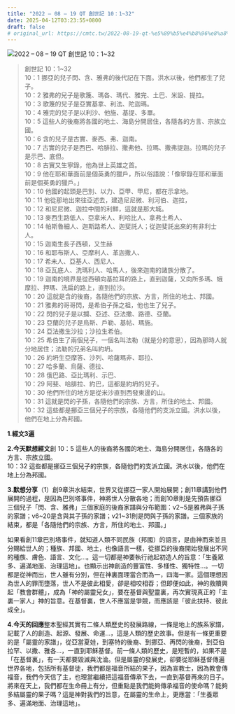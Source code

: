 ```yaml
---
title: "2022 – 08 – 19 QT 創世記 10：1~32"
date: 2025-04-12T03:23:55+0800
draft: false
# original_url: https://cmtc.tw/2022-08-19-qt-%e5%89%b5%e4%b8%96%e8%a8%98-10%ef%bc%9a132
---
```


![2022 – 08 – 19 QT 創世記 10：1~32](/images/qt.jpg  "2022 – 08 – 19 QT 創世記 10：1~32")

> 創世記 10：1~32  
> 10：1 挪亞的兒子閃、含、雅弗的後代記在下面。洪水以後，他們都生了兒子。  
> 10：2 雅弗的兒子是歌篾、瑪各、瑪代、雅完、土巴、米設、提拉。  
> 10：3 歌篾的兒子是亞實基拿、利法、陀迦瑪。  
> 10：4 雅完的兒子是以利沙、他施、基提、多單。  
> 10：5 這些人的後裔將各國的地土、海島分開居住，各隨各的方言、宗族立國。  
> 10：6 含的兒子是古實、麥西、弗、迦南。  
> 10：7 古實的兒子是西巴、哈腓拉、撒弗他、拉瑪、撒弗提迦。拉瑪的兒子是示巴、底但。  
> 10：8 古實又生寧錄，他為世上英雄之首。  
> 10：9 他在耶和華面前是個英勇的獵戶，所以俗語說：「像寧錄在耶和華面前是個英勇的獵戶。」  
> 10：10 他國的起頭是巴別、以力、亞甲、甲尼，都在示拿地。  
> 10：11 他從那地出來往亞述去，建造尼尼微、利河伯、迦拉，  
> 10：12 和尼尼微、迦拉中間的利鮮，這就是那大城。  
> 10：13 麥西生路低人、亞拿米人、利哈比人、拿弗土希人、  
> 10：14 帕斯魯細人、迦斯路希人、迦斐託人；從迦斐託出來的有非利士人。  
> 10：15 迦南生長子西頓，又生赫  
> 10：16 和耶布斯人、亞摩利人、革迦撒人、  
> 10：17 希未人、亞基人、西尼人、  
> 10：18 亞瓦底人、洗瑪利人、哈馬人，後來迦南的諸族分散了。  
> 10：19 迦南的境界是從西頓向基拉耳的路上，直到迦薩，又向所多瑪、蛾摩拉、押瑪、洗扁的路上，直到拉沙。  
> 10：20 這就是含的後裔，各隨他們的宗族、方言，所住的地土、邦國。  
> 10：21 雅弗的哥哥閃，是希伯子孫之祖，他也生了兒子。  
> 10：22 閃的兒子是以攔、亞述、亞法撒、路德、亞蘭。  
> 10：23 亞蘭的兒子是烏斯、戶勒、基帖、瑪施。  
> 10：24 亞法撒生沙拉；沙拉生希伯。  
> 10：25 希伯生了兩個兒子，一個名叫法勒（就是分的意思），因為那時人就分地居住；法勒的兄弟名叫約坍。  
> 10：26 約坍生亞摩答、沙列、哈薩瑪非、耶拉、  
> 10：27 哈多蘭、烏薩、德拉、  
> 10：28 俄巴路、亞比瑪利、示巴、  
> 10：29 阿斐、哈腓拉、約巴，這都是約坍的兒子。  
> 10：30 他們所住的地方是從米沙直到西發東邊的山。  
> 10：31 這就是閃的子孫，各隨他們的宗族、方言，所住的地土、邦國。  
> 10：32 這些都是挪亞三個兒子的宗族，各隨他們的支派立國。洪水以後，他們在地上分為邦國。

**1.經文3遍**

**2.今天默想經文**創 10：5 這些人的後裔將各國的地土、海島分開居住，各隨各的方言、宗族立國。  
10：32 這些都是挪亞三個兒子的宗族，各隨他們的支派立國。洪水以後，他們在地上分為邦國。

**3.默想分享**（1）創9章洪水結束，世界又從挪亞一家人開始展開；創11章講到他們展開的過程，是因為巴別塔事件，神將世人分散各地；而創10章則是先預告挪亞三個兒子「閃、含、雅弗」三個家庭的後裔家譜與分布範圍：v2~5是雅弗與子孫的家譜；v6~20是含與其子孫的家譜；v21~31則是閃與子孫的家譜。三個家族的結束，都是「各隨他們的宗族、方言，所住的地土、邦國。」

如果看創11章巴別塔事件，就知道人類不同民族（邦國）的語言，是由神而來並且分賜給世人的；種族、邦國、地土，也像語言一樣，從挪亞的後裔開始發展出不同的種族、膚色、語言、文化…。這一切都是神要執行祂起初造人的旨意：「生養眾多、遍滿地面、治理這地」。也顯示出神創造的豐富性、多樣性、獨特性…。一切都是從神而出，世人雖有分別，但在神裏面理當合而為一，四海一家。這個理想因為世人的罪而墮落，世人不是彼此相愛，卻是相咬相吞；但即便如此，神的救贖興起「教會群體」，成為「神的屬靈兒女」，要在基督與聖靈裏，再次實現真正的「主裏一家人」神的旨意。在基督裏，世人不應當是爭競，而應該是「彼此扶持、彼此成全」。

**4.今天的回應**整本聖經其實有二條人類歷史的發展路線，一條是地上的族系家譜，記載了人的創造、起源、發展、命運…，這是人類的歷史故事。但是有一條更重要的是「屬靈的家譜」，從亞當夏娃，到塞特的後裔、到挪亞、再閃的後裔，到亞伯拉罕、以撒、雅各…，一直到耶穌基督。前一條人類的歷史，是短暫的，如果不是「在基督裏」，有一天都要毀滅與沈淪。但是屬靈的發展史，卻要從耶穌基督傳遍世界各地，包括所有基督徒，我們都是福音所結的果子，因為宣教士，因為教會傳福音，我們今天信了主，也理當繼續把這福音傳承下去，一直到基督再來的日子。將來在天上，我們都在生命冊上有分，但重點是我們能夠傳承福音的使命嗎？能夠多結屬靈的果子嗎？這是神對我們的旨意，在屬靈的生命上，更應當：「生養眾多、遍滿地面、治理這地」。